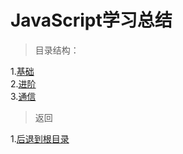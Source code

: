 # JavaScript学习总结

>目录结构：  

1.[基础](https://github.com/dandelion936/studyNotes/blob/master/JavaScript/%E5%9F%BA%E7%A1%80/README.md)  
2.[进阶](https://github.com/dandelion936/studyNotes/blob/master/JavaScript/%E8%BF%9B%E9%98%B6/README.md)  
3.[通信](https://github.com/dandelion936/studyNotes/blob/master/JavaScript/%E9%80%9A%E4%BF%A1/README.md)  

> 返回 
 
1.[后退到根目录](https://github.com/dandelion936/studyNotes/blob/master/README.md)  
